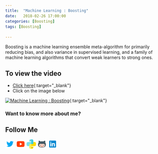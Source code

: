 ```yaml
---
title:  "Machine Learning : Boosting"
date:   2018-02-26 17:00:00
categories: [Boosting]
tags: [Boosting]

---
```


Boosting is a machine learning ensemble meta-algorithm for primarily reducing bias, and also variance in supervised learning, and a family of machine learning algorithms that convert weak learners to strong ones.


## To view the video
* [Click here](https://youtu.be/sfVms30Ulxw){:target="_blank"}
* Click on the image below

[![Machine Learning : Boosting](http://img.youtube.com/vi/sfVms30Ulxw/0.jpg)](http://www.youtube.com/watch?v=sfVms30Ulxw){:target="_blank"}

### Want to know more about me?
## Follow Me
<a href="https://twitter.com/_bhaveshbhatt" target="_blank"><img class="ai-subscribed-social-icon" src="/assets/images/tw.png" width="30"></a>
<a href="https://www.youtube.com/bhaveshbhatt8791/" target="_blank"><img class="ai-subscribed-social-icon" src="/assets/images/ytb.png" width="30"></a>
<a href="https://www.youtube.com/PythonTricks/" target="_blank"><img class="ai-subscribed-social-icon" src="/assets/images/python_logo.png" width="30"></a>
<a href="https://github.com/bhattbhavesh91" target="_blank"><img class="ai-subscribed-social-icon" src="/assets/images/gthb.png" width="30"></a>
<a href="https://www.linkedin.com/in/bhattbhavesh91/" target="_blank"><img class="ai-subscribed-social-icon" src="/assets/images/lnkdn.png" width="30"></a>
